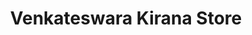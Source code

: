 ---
title: "Venkateswara Kirana Store"
url: /rajahmundry/venkateswara-kirana-store/
shop: Dorfladen
---